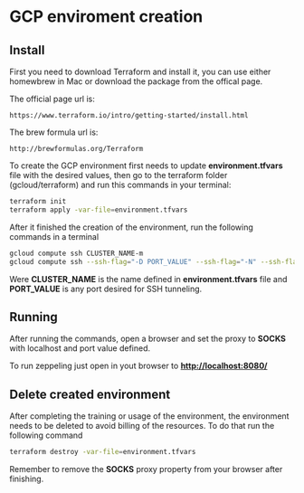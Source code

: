# GCP enviroment creation

## Install

First you need to download Terraform and install it, you can use either homewbrew in Mac or download the package from the offical page.

The official page url is:

`https://www.terraform.io/intro/getting-started/install.html`

The brew formula url is:

`http://brewformulas.org/Terraform`

To create the GCP environment first needs to update **environment.tfvars** file with the desired values, then go to the terraform folder (gcloud/terraform) and run this commands in your terminal:

```bash
terraform init
terraform apply -var-file=environment.tfvars
```

After it finished the creation of the environment, run the following commands in a terminal

```bash
gcloud compute ssh CLUSTER_NAME-m
gcloud compute ssh --ssh-flag="-D PORT_VALUE" --ssh-flag="-N" --ssh-flag="-n" CLUSTER_NAME-m
```

Were **CLUSTER_NAME** is the name defined in **environment.tfvars** file and **PORT_VALUE** is any port desired for SSH tunneling.

## Running

After running the commands, open a browser and set the proxy to **SOCKS** with localhost and port value defined.

To run zeppeling just open in yout browser to **<http://localhost:8080/>**

## Delete created environment

After completing the training or usage of the environment, the environment needs to be deleted to avoid billing of the resources. To do that run the following command

```bash
terraform destroy -var-file=environment.tfvars
```

Remember to remove the **SOCKS** proxy property from your browser after finishing.